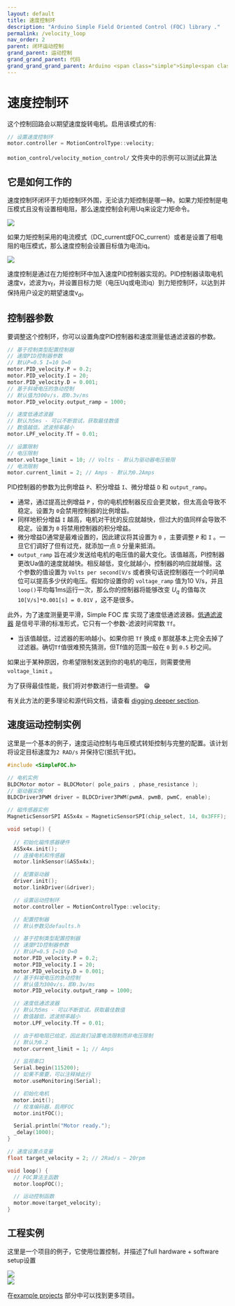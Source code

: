 ```yaml
---
layout: default
title: 速度控制环
description: "Arduino Simple Field Oriented Control (FOC) library ."
permalink: /velocity_loop
nav_order: 2
parent: 闭环运动控制
grand_parent: 运动控制
grand_grand_parent: 代码
grand_grand_grand_parent: Arduino <span class="simple">Simple<span class="foc">FOC</span>library</span>
---
```


# 速度控制环
这个控制回路会以期望速度旋转电机。启用该模式的有:
```cpp
// 设置速度控制环
motor.controller = MotionControlType::velocity;
```
 `motion_control/velocity_motion_control/` 文件夹中的示例可以测试此算法


## 它是如何工作的
速度控制环闭环于力矩控制环外围，无论该力矩控制是哪一种。如果力矩控制是电压模式且没有设置相电阻，那么速度控制会利用Uq来设定力矩命令。

<img src="extras/Images/velocity_loop_v.png" >

如果力矩控制采用的电流模式（DC_current或FOC_current）或者是设置了相电阻的电压模式，那么速度控制会设置目标值为电流iq。

<img src="extras/Images/velocity_loop_i.png" >

速度控制是通过在力矩控制环中加入速度PID控制器实现的。PID控制器读取电机速度v，滤波为v<sub>f</sub>，并设置目标力矩（电压Uq或电流iq）到力矩控制环，以达到并保持用户设定的期望速度v<sub>d</sub>。

## 控制器参数
要调整这个控制环，你可以设置角度PID控制器和速度测量低通滤波器的参数。
``` cpp
// 基于控制类型配置控制器
// 速度PID控制器参数
// 默认P=0.5 I=10 D=0
motor.PID_velocity.P = 0.2;
motor.PID_velocity.I = 20;
motor.PID_velocity.D = 0.001;
// 基于斜坡电压的急动控制
// 默认值为300v/s，即0.3v/ms
motor.PID_velocity.output_ramp = 1000;

// 速度低通滤波器
// 默认为5ms - 可以不断尝试，获取最佳数值
// 数值越低，滤波频率越小
motor.LPF_velocity.Tf = 0.01;

// 设置限制
// 电压限制
motor.voltage_limit = 10; // Volts - 默认为驱动器电压极限
// 电流限制 
motor.current_limit = 2; // Amps - 默认为0.2Amps
```
 PID控制器的参数为比例增益 `P`、积分增益 `I`、微分增益 `D` 和 `output_ramp`。

- 通常，通过提高比例增益 `P` ，你的电机控制器反应会更灵敏，但太高会导致不稳定。设置为 `0`会禁用控制器的比例增益。
- 同样地积分增益 `I` 越高，电机对干扰的反应就越快，但过大的值同样会导致不稳定。设置为 `0` 将禁用控制器的积分增益。
- 微分增益D通常是最难设置的，因此建议将其设置为 `0` ，主要调整 `P` 和 `I` 。一旦它们调好了但有过充，就添加一点 `D` 分量来抵消。
- `output_ramp` 旨在减少发送给电机的电压值的最大变化。该值越高，Pl控制器更改Ua值的速度就越快。相反越低，变化就越小，控制器的响应就越慢。这个参数的值设置为 `Volts per second[V/s` 或者换句话说控制器在一个时间单位可以提高多少伏的电压。假如你设置你的 `voltage_ramp` 值为10 V/s，并且`loop()`平均每1ms运行一次，那么你的控制器将能够改变 <i>U<sub>q</sub></i> 的值每次`10[V/s]*0.001[s] = 0.01V` ，这不是很多。

此外，为了速度测量更平滑，Simple FOC 库 实现了速度低通滤波器。[低通滤波器](https://en.wikipedia.org/wiki/Low-pass_filter) 是信号平滑的标准形式，它只有一个参数-滤波时间常数 `Tf`。
- 当该值越低，过滤器的影响越小。如果你把 `Tf` 换成 `0` 那就基本上完全去掉了过滤器。确切`Tf`值很难预先猜测，但Tf值的范围一般在 `0` 到 `0.5` 秒之间。

如果出于某种原因，你希望限制发送到你的电机的电压，则需要使用 `voltage_limit` 。

为了获得最佳性能，我们将对参数进行一些调整。 😁

有关此方法的更多理论和源代码文档，请查看 [digging deeper section](digging_deeper).

## 速度运动控制实例

这里是一个基本的例子，速度运动控制与电压模式转矩控制与完整的配置。该计划将设定目标速度为`2 RAD/s` 并保持它(抵抗干扰)。

```cpp
#include <SimpleFOC.h>

// 电机实例
BLDCMotor motor = BLDCMotor( pole_pairs , phase_resistance );
// 驱动器实例
BLDCDriver3PWM driver = BLDCDriver3PWM(pwmA, pwmB, pwmC, enable);

// 磁传感器实例
MagneticSensorSPI AS5x4x = MagneticSensorSPI(chip_select, 14, 0x3FFF);

void setup() {
 
  // 初始化磁传感器硬件
  AS5x4x.init();
  // 连接电机和传感器
  motor.linkSensor(&AS5x4x);

  // 配置驱动器
  driver.init();
  motor.linkDriver(&driver);

  // 设置运动控制环
  motor.controller = MotionControlType::velocity;

  // 配置控制器 
  // 默认参数见defaults.h

  // 基于控制类型配置控制器
  // 速度PID控制器参数
  // 默认P=0.5 I=10 D=0
  motor.PID_velocity.P = 0.2;
  motor.PID_velocity.I = 20;
  motor.PID_velocity.D = 0.001;
  // 基于斜坡电压的急动控制
  // 默认值为300v/s，即0.3v/ms
  motor.PID_velocity.output_ramp = 1000;

  // 速度低通滤波器
  // 默认为5ms - 可以不断尝试，获取最佳数值
  // 数值越低，滤波频率越小
  motor.LPF_velocity.Tf = 0.01;

  // 由于相电阻已给定，因此我们设置电流限制而非电压限制
  // 默认为0.2
  motor.current_limit = 1; // Amps

  // 监视串口
  Serial.begin(115200);
  // 如果不需要，可以注释掉此行
  motor.useMonitoring(Serial);

  // 初始化电机
  motor.init();
  // 校准编码器，启用FOC
  motor.initFOC();

  Serial.println("Motor ready.");
  _delay(1000);
}

// 速度设置点变量
float target_velocity = 2; // 2Rad/s ~ 20rpm

void loop() {
  // FOC算法主函数
  motor.loopFOC();

  // 运动控制函数
  motor.move(target_velocity);
}
```

## 工程实例
这里是一个项目的例子，它使用位置控制，并描述了full hardware + software setup设置


<div class="image_icon width30">
    <a href="velocity_control_example">
        <img src="extras/Images/uno_l6234_velocity.jpg"  >
        <i class="fa fa-external-link-square fa-2x"></i>
    </a>
</div>
<div class="image_icon width30">
    <a href="gimbal_velocity_example">
        <img src="extras/Images/hmbgc_v22_velocity_control.jpg" >
        <i class="fa fa-external-link-square fa-2x"></i>
    </a>
</div>

在[example projects](example_projects) 部分中可以找到更多项目。